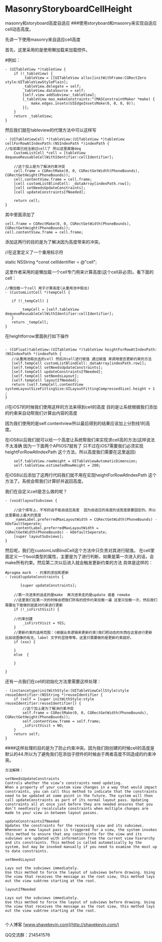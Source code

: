 # MasonryStoryboardCellHeight
masonry和storyboard高度自适应
###使用storyboard和masonry来实现自适应cell动态高度。

先讲一下使用masonry来自适应cell高度

首先，这里采用的是使用懒加载来加载控件。


#例如：
```
- (UITableView *)tableView {
    if (!_tableView) {
        _tableView = [[UITableView alloc]initWithFrame:CGRectZero style:UITableViewStylePlain];
        _tableView.delegate = self;
        _tableView.dataSource = self;
        [self.view addSubview:_tableView];
        [_tableView mas_makeConstraints:^(MASConstraintMaker *make) {
            make.edges.insets(UIEdgeInsetsMake(0, 0, 0, 0));
        }];
    }
    return _tableView;
}
```
然后我们就在tableview的代理方法中可以这样写
```
- (UITableViewCell *)tableView:(UITableView *)tableView cellForRowAtIndexPath:(NSIndexPath *)indexPath {
//在前面已经注册过cell了 所以这里直接deq
    CustomListCell *cell = [tableView dequeueReusableCellWithIdentifier:cellIdentifier];
    
    //这个加上是为了解决约束冲突
    cell.frame = CGRectMake(0, 0, CGRectGetWidth(PhoneBounds), CGRectGetHeight(PhoneBounds));
    cell.contentView.frame = cell.frame;
    [cell customListBlindCell: _dataArray[indexPath.row]];
    [cell setNeedsUpdateConstraints];
    [cell updateConstraintsIfNeeded];

    return cell;
}
```
其中里面添加了
```
cell.frame = CGRectMake(0, 0, CGRectGetWidth(PhoneBounds), CGRectGetHeight(PhoneBounds));
cell.contentView.frame = cell.frame;

```


 添加这两行的目的是为了解决因为高度带来的冲突。
 
 
 
 //在这里定义了一个重用标示符
 
 static  NSString *const cellIdentifier = @"cell";

 这里作者采用的是懒加载一个cell专门用来计算高度(这个cell非必须)。看下面的cell：
 ```
 //懒加载一个cell 用于计算高度(从重用池中取出)
- (CustomListCell *)tempCell {
    
    if (!_tempCell) {
        
        _tempCell = [self.tableView dequeueReusableCellWithIdentifier:cellIdentifier];
    }
    return _tempCell;
}
 ```
 在heightforrow里面执行如下操作
 
 
 ```
 
 - (CGFloat)tableView:(UITableView *)tableView heightForRowAtIndexPath:(NSIndexPath *)indexPath {
    //从重用池取出去的cell 然后对cell进行赋值 通过赋值 来调用是否更新约束的方法
    [self.tempCell customListBlindCell:_dataArray[indexPath.row]];
    [self.tempCell setNeedsUpdateConstraints];
    [self.tempCell updateConstraintsIfNeeded];
    [self.tempCell setNeedsLayout];
    [self.tempCell layoutIfNeeded];
    return [self.tempCell.contentView systemLayoutSizeFittingSize:UILayoutFittingCompressedSize].height + 1 ;
}
```


//在iOS7的时候我们使用这样的方法来得到cell的高度 目的是让系统根据我们添加的约束来自动帮我们计算出内容的高度

因为我们使用的是self.contentview所以最后得到的结果应该加上分割线1的高度。

在iOS8以后我们就可以给一个高度让系统帮我们来实现求cell高的方法(这样说法不太准确 因为一下面两个APIiOS7就有了 只不过在iOS7需要我们必须实现heightForRowAtIndexPath 这个方法，所以高度我们需要在这里返回)
```
    self.tableView.rowHeight = UITableViewAutomaticDimension;
    self.tableView.estimatedRowHeight = 200;
```
在iOS8以后添加了这两行代码我们就不用在实现heightForRowAtIndexPath 这个方法了。系统会帮我们计算好并返回高度。

我们在自定义cell是怎么做的呢？
```
- (void)layoutSubviews {

    //这个得写上，不写的话不能自适应高度  因为自适应的高度的话宽度是要固定的。所以这里要给上最大的宽度
    _nameLabel.preferredMaxLayoutWidth = CGRectGetWidth(PhoneBounds) - kDefaultSeperate;
    _contentLabel.preferredMaxLayoutWidth = CGRectGetWidth(PhoneBounds) - kDefaultSeperate;
    [super layoutSubviews];
}
```
   然后呢，我们在customListBlindCell这个方法中只负责对其进行赋值。
在cell里面定义一个bool类型的属性，主要是为了进行判断，如果是第一次进入的话，会make所有约束。然后第二次以后进入就会触发更新约束的方法
具体是这样的：
```
#pragma mark  - 约束的添加和更新
- (void)updateConstraints {

       [super updateConstraints];

    //第一次进来的话走的是make  再次进来走的是update 或者 remake
    //这里我们在第一次的时候会把我们所有的控件约束加载一遍 这里只加载一次，然后我们需要在下面做的就是对约束进行更新
    if (!_isFirstVisit) {

    //约束创建
        _isFirstVisit = YES;
    }
    //更新约束的适用范围：(根据业务逻辑来更新约束)我们把动态的东西在这里进行更新 比如说图像的有无，label 文字的显隐等等。这里只需要做的是更新约束就好。
    if (xxx) {
        
    }
    else  {

    }
    
}

```
还有一点我们在cell的初始化方法里需要这样处理：

```
- (instancetype)initWithStyle:(UITableViewCellStyle)style reuseIdentifier:(NSString *)reuseIdentifier {
    if (self = [super initWithStyle:style reuseIdentifier:reuseIdentifier]) {
        //这个加上是为了解决约束冲突
        self.frame = CGRectMake(0, 0, CGRectGetWidth(PhoneBounds), CGRectGetHeight(PhoneBounds));
        self.contentView.frame = self.frame;
        _isFirstVisit = NO;
    }
    return self;
}

```
####这样处理的目的是为了防止约束冲突。因为我们刚创建的时候cell的高度是默认的44.所以为了避免我们在添加子控件的时候由于两者高度不同造成的约束冲突。


```
方法解释：

setNeedsUpdateConstraints
Controls whether the view’s constraints need updating.
When a property of your custom view changes in a way that would impact constraints, you can call this method to indicate that the constraints need to be updated at some point in the future. The system will then call updateConstraints as part of its normal layout pass. Updating constraints all at once just before they are needed ensures that you don’t needlessly recalculate constraints when multiple changes are made to your view in between layout passes.

updateConstraintsIfNeeded
Updates the constraints for the receiving view and its subviews.
Whenever a new layout pass is triggered for a view, the system invokes this method to ensure that any constraints for the view and its subviews are updated with information from the current view hierarchy and its constraints. This method is called automatically by the system, but may be invoked manually if you need to examine the most up to date constraints.

setNeedsLayout

Lays out the subviews immediately. 
Use this method to force the layout of subviews before drawing. Using the view that receives the message as the root view, this method lays out the view subtree starting at the root.

layoutIfNeeded

Lays out the subviews immediately.
Use this method to force the layout of subviews before drawing. Using the view that receives the message as the root view, this method lays out the view subtree starting at the root.


```

个人博客  [www.shavekevin.com](http://shavekevin.com/)

QQ交流群：214541576

 
 






